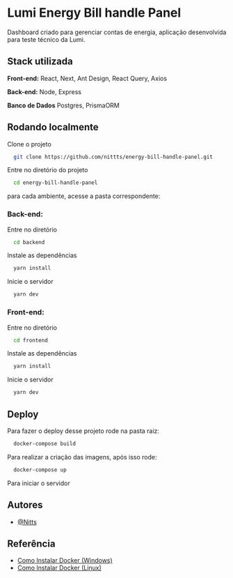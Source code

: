 # Lumi Energy Bill handle Panel

Dashboard criado para gerenciar contas de energia, aplicação desenvolvida para teste técnico da Lumi.

## Stack utilizada

**Front-end:** React, Next, Ant Design, React Query, Axios

**Back-end:** Node, Express

**Banco de Dados** Postgres, PrismaORM

## Rodando localmente

Clone o projeto

```bash
  git clone https://github.com/nittts/energy-bill-handle-panel.git
```

Entre no diretório do projeto

```bash
  cd energy-bill-handle-panel
```

para cada ambiente, acesse a pasta correspondente:

### Back-end:

Entre no diretório

```bash
  cd backend
```

Instale as dependências

```bash
  yarn install
```

Inicie o servidor

```bash
  yarn dev
```

### Front-end:

Entre no diretório

```bash
  cd frontend
```

Instale as dependências

```bash
  yarn install
```

Inicie o servidor

```bash
  yarn dev
```

## Deploy

Para fazer o deploy desse projeto rode na pasta raiz:

```bash
  docker-compose build
```

Para realizar a criação das imagens, após isso rode:

```bash
  docker-compose up
```

Para iniciar o servidor

## Autores

- [@Nitts](https://www.github.com/nittts)

## Referência

- [Como Instalar Docker (Windows)](https://gist.github.com/sidneyroberto/5f0b837c2d27f791fc494c164d2a7d74)
- [Como Instalar Docker (Linux)](https://www.digitalocean.com/community/tutorials/how-to-install-and-use-docker-on-ubuntu-20-04-pt)
